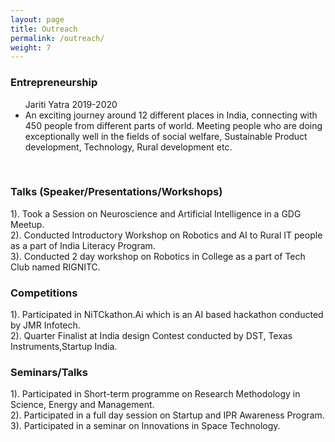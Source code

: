 ```yaml
---
layout: page
title: Outreach
permalink: /outreach/
weight: 7
---
```



### Entrepreneurship <br>
<ul>
Jariti Yatra 2019-2020 
    <li> An exciting journey around 12 different places in India, connecting with 450 people from different parts of world. Meeting people who are doing exceptionally well in the fields of social welfare, Sustainable Product development, Technology, Rural development etc. </li> 
</ul> <br>


### Talks (Speaker/Presentations/Workshops) <br>
1). Took a Session on Neuroscience and Artificial Intelligence in a GDG Meetup. <br>
2). Conducted Introductory Workshop on Robotics and AI to Rural IT people as a part of India
Literacy Program. <br> 
3). Conducted 2 day workshop on Robotics in College as a part of Tech Club named RIGNITC. <br>

### Competitions <br>

1). Participated in NiTCkathon.Ai which is an AI based hackathon conducted by JMR Infotech. <br>
2). Quarter Finalist at India design Contest conducted by DST, Texas Instruments,Startup India. <br>
 

### Seminars/Talks <br>
1). Participated in Short-term programme on Research Methodology in Science, Energy and Management. <br>
2). Participated in a full day session on Startup and IPR Awareness Program. <br>
3). Participated in a seminar on Innovations in Space Technology. <br>